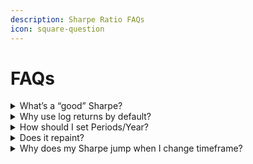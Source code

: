 ```yaml
---
description: Sharpe Ratio FAQs
icon: square-question
---
```


# FAQs

<details>

<summary>What’s a “good” Sharpe?</summary>

Rough rules: **\~1.0** is investable, **≥ 2.0** is very good, **≥ 3.0** is exceptional. Context matters—timeframe, asset class, and sample length all influence the number.

</details>

<details>

<summary>Why use log returns by default?</summary>

They treat up and down moves symmetrically and behave better for large swings and long horizons. Linear is fine for small, stable step changes.

</details>

<details>

<summary>How should I set Periods/Year?</summary>

Match your return sampling: **252** for daily, **52** for weekly, **12** for monthly, etc. This only affects annualized Sharpe.

</details>

<details>

<summary>Does it repaint?</summary>

No. The ratio uses completed data within rolling windows. Values evolve intrabar and lock at close, which is standard indicator behavior.

</details>

<details>

<summary>Why does my Sharpe jump when I change timeframe?</summary>

Because returns, volatility, and the **periods/year** scaling change with the sampling frequency. Either fix the calculation TF or compare like-for-like across symbols.

</details>
